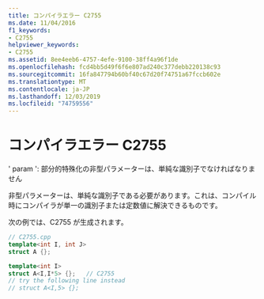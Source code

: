 ```yaml
---
title: コンパイラエラー C2755
ms.date: 11/04/2016
f1_keywords:
- C2755
helpviewer_keywords:
- C2755
ms.assetid: 8ee4eeb6-4757-4efe-9100-38ff4a96f1de
ms.openlocfilehash: fcd4bb5d49f6f6e807ad240c377debb220138c93
ms.sourcegitcommit: 16fa847794b60bf40c67d20f74751a67fccb602e
ms.translationtype: MT
ms.contentlocale: ja-JP
ms.lasthandoff: 12/03/2019
ms.locfileid: "74759556"
---
```

# <a name="compiler-error-c2755"></a>コンパイラエラー C2755

' param ': 部分的特殊化の非型パラメーターは、単純な識別子でなければなりません

非型パラメーターは、単純な識別子である必要があります。これは、コンパイル時にコンパイラが単一の識別子または定数値に解決できるものです。

次の例では、C2755 が生成されます。

```cpp
// C2755.cpp
template<int I, int J>
struct A {};

template<int I>
struct A<I,I*5> {};   // C2755
// try the following line instead
// struct A<I,5> {};
```
